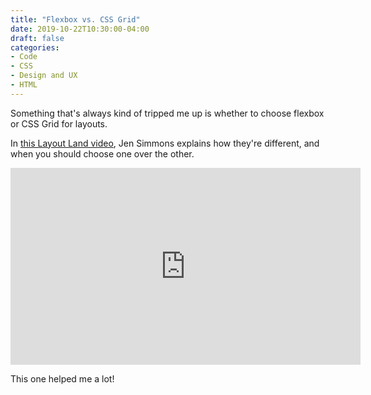 ```yaml
---
title: "Flexbox vs. CSS Grid"
date: 2019-10-22T10:30:00-04:00
draft: false
categories:
- Code
- CSS
- Design and UX
- HTML
---
```


Something that's always kind of tripped me up is whether to choose flexbox or CSS Grid for layouts.

In [this Layout Land video](https://www.youtube.com/watch?v=hs3piaN4b5I), Jen Simmons explains how they're different, and when you should choose one over the other.

<iframe width="560" height="315" src="https://www.youtube.com/embed/hs3piaN4b5I" frameborder="0" allow="accelerometer; autoplay; encrypted-media; gyroscope; picture-in-picture" allowfullscreen></iframe>

This one helped me a lot!